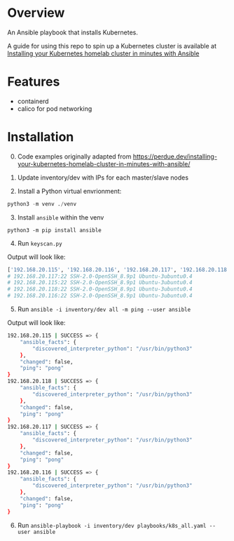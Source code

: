 # Overview
An Ansible playbook that installs Kubernetes.

A guide for using this repo to spin up a Kubernetes cluster is available at [Installing your Kubernetes homelab cluster in minutes with Ansible](https://perdue.dev/installing-your-kubernetes-homelab-cluster-in-minutes-with-ansible/)


# Features
- containerd
- calico for pod networking


# Installation

0. Code examples originally adapted from https://perdue.dev/installing-your-kubernetes-homelab-cluster-in-minutes-with-ansible/

1. Update inventory/dev with IPs for each master/slave nodes

2. Install a Python virtual envrionment:

```python
python3 -m venv ./venv
```

3. Install `ansible` within the venv

`python3 -m pip install ansible`

4. Run `keyscan.py`

Output will look like:

```bash
['192.168.20.115', '192.168.20.116', '192.168.20.117', '192.168.20.118']
# 192.168.20.117:22 SSH-2.0-OpenSSH_8.9p1 Ubuntu-3ubuntu0.4
# 192.168.20.115:22 SSH-2.0-OpenSSH_8.9p1 Ubuntu-3ubuntu0.4
# 192.168.20.118:22 SSH-2.0-OpenSSH_8.9p1 Ubuntu-3ubuntu0.4
# 192.168.20.116:22 SSH-2.0-OpenSSH_8.9p1 Ubuntu-3ubuntu0.4
```

5. Run `ansible -i inventory/dev all -m ping --user ansible`

Output will look like:

```bash
192.168.20.115 | SUCCESS => {
    "ansible_facts": {
        "discovered_interpreter_python": "/usr/bin/python3"
    },
    "changed": false,
    "ping": "pong"
}
192.168.20.118 | SUCCESS => {
    "ansible_facts": {
        "discovered_interpreter_python": "/usr/bin/python3"
    },
    "changed": false,
    "ping": "pong"
}
192.168.20.117 | SUCCESS => {
    "ansible_facts": {
        "discovered_interpreter_python": "/usr/bin/python3"
    },
    "changed": false,
    "ping": "pong"
}
192.168.20.116 | SUCCESS => {
    "ansible_facts": {
        "discovered_interpreter_python": "/usr/bin/python3"
    },
    "changed": false,
    "ping": "pong"
}
```

6. Run `ansible-playbook -i inventory/dev playbooks/k8s_all.yaml --user ansible`
